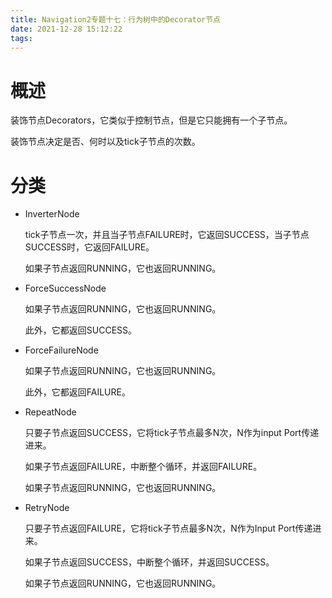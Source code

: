 ```yaml
---
title: Navigation2专题十七：行为树中的Decorator节点
date: 2021-12-28 15:12:22
tags:
---
```


# 概述

装饰节点Decorators，它类似于控制节点，但是它只能拥有一个子节点。

装饰节点决定是否、何时以及tick子节点的次数。



# 分类

- InverterNode

  tick子节点一次，并且当子节点FAILURE时，它返回SUCCESS，当子节点SUCCESS时，它返回FAILURE。

  如果子节点返回RUNNING，它也返回RUNNING。

- ForceSuccessNode

  如果子节点返回RUNNING，它也返回RUNNING。

  此外，它都返回SUCCESS。

- ForceFailureNode

  如果子节点返回RUNNING，它也返回RUNNING。

  此外，它都返回FAILURE。

- RepeatNode

  只要子节点返回SUCCESS，它将tick子节点最多N次，N作为input Port传递进来。

  如果子节点返回FAILURE，中断整个循环，并返回FAILURE。

  如果子节点返回RUNNING，它也返回RUNNING。

- RetryNode

  只要子节点返回FAILURE，它将tick子节点最多N次，N作为Input Port传递进来。

  如果子节点返回SUCCESS，中断整个循环，并返回SUCCESS。

  如果子节点返回RUNNING，它也返回RUNNING。

